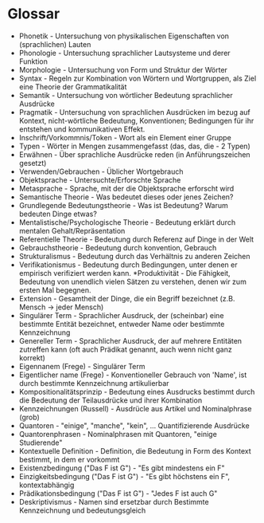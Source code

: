 # Glossar

* Phonetik - Untersuchung von physikalischen Eigenschaften von (sprachlichen) Lauten
* Phonologie - Untersuchung sprachlicher Lautsysteme und derer Funktion
* Morphologie - Untersuchung von Form und Struktur der Wörter
* Syntax - Regeln zur Kombination von Wörtern und Wortgruppen, als Ziel eine Theorie der Grammatikalität
* Semantik - Untersuchung von wörtlicher Bedeutung sprachlicher Ausdrücke
* Pragmatik - Untersuchung von sprachlichen Ausdrücken im bezug auf Kontext, nicht-wörtliche Bedeutung, Konventionen; Bedingungen für ihr entstehen und kommunikativen Effekt.
* Inschrift/Vorkommnis/Token - Wort als ein Element einer Gruppe
* Typen - Wörter in Mengen zusammengefasst (das, das, die - 2 Typen)
* Erwähnen - Über sprachliche Ausdrücke reden (in Anführungszeichen gesetzt)
* Verwenden/Gebrauchen - Üblicher Wortgebrauch
* Objektsprache - Untersuchte/Erforschte Sprache
* Metasprache - Sprache, mit der die Objektsprache erforscht wird
* Semantische Theorie - Was bedeutet dieses oder jenes Zeichen?
* Grundlegende Bedeutungstheorie - Was ist Bedeutung? Warum bedeuten Dinge etwas?
* Mentalistische/Psychologische Theorie - Bedeutung erklärt durch mentalen Gehalt/Repräsentation
* Referentielle Theorie - Bedeutung durch Referenz auf Dinge in der Welt
* Gebrauchstheorie - Bedeutung durch konvention, Gebrauch
* Strukturalismus - Bedeutung durch das Verhältnis zu anderen Zeichen
* Verifikationismus - Bedeutung durch Bedingungen, unter denen er empirisch verifiziert werden kann.
*Produktivität - Die Fähigkeit, Bedeutung von unendlich vielen Sätzen zu verstehen, denen wir zum ersten Mal begegnen.
* Extension - Gesamtheit der Dinge, die ein Begriff bezeichnet (z.B. Mensch -> jeder Mensch)
* Singulärer Term - Sprachlicher Ausdruck, der (scheinbar) eine bestimmte Entität bezeichnet, entweder Name oder bestimmte Kennzeichnung
* Genereller Term - Sprachlicher Ausdruck, der auf mehrere Entitäten zutreffen kann (oft auch Prädikat genannt, auch wenn nicht ganz korrekt)
* Eigennanem (Frege) - Singulärer Term
* Eigentlicher name (Frege) - Konventioneller Gebrauch von 'Name', ist durch bestimmte Kennzeichnung artikulierbar
* Kompositionalitätsprinzip - Bedeutung eines Ausdrucks bestimmt durch die Bedeutung der Teilausdrücke und ihrer Kombination
* Kennzeichnungen (Russell) - Ausdrücle aus Artikel und Nominalphrase (grob)
* Quantoren - "einige", "manche", "kein", ... Quantifizierende Ausdrücke
* Quantorenphrasen - Nominalphrasen mit Quantoren, "einige Studierende"
* Kontextuelle Definition - Definition, die Bedeutung in Form des Kontext bestimmt, in dem er vorkommt
* Existenzbedingung ("Das F ist G") - "Es gibt mindestens ein F"
* Einzigkeitsbedingung ("Das F ist G") - "Es gibt höchstens ein F", kontextabhängig
* Prädikationsbedingung ("Das F ist G") - "Jedes F ist auch G"
* Deskriptivismus - Namen sind ersetzbar durch Bestimmte Kennzeichnung und bedeutungsgleich

